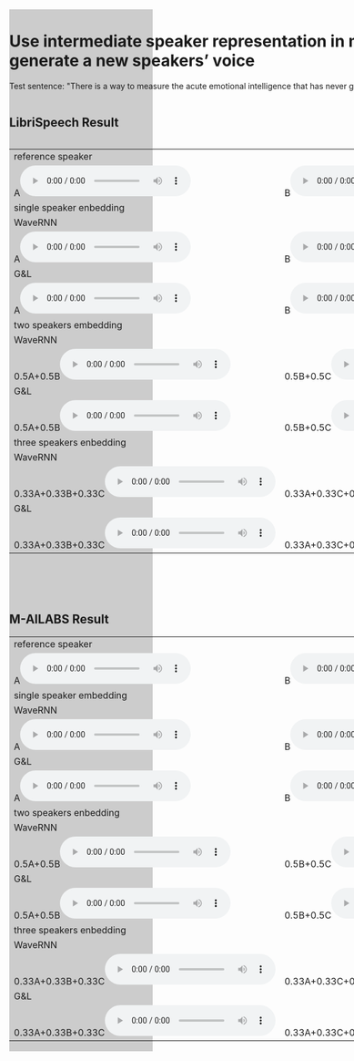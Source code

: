 <div style="display: block; margin: 0 auto; width: 50%; background: #ccc;">
<div style="overflow-x: auto; overflow-y: auto; height: auto; width:1100px;">
<h1>Use intermediate speaker representation in multi-speaker TTS system to generate a new speakers’ voice</h1>
<p>Test sentence: "There is a way to measure the acute emotional intelligence that has never gone out of style."</p>
 </div>
<h2> LibriSpeech Result </h2>
<div style="overflow-x: auto; overflow-y: auto; height: 800px; width:1100px;">
<table border = "0.5">
 <tr>
  <td>
   reference speaker
  </td>
 </tr>
<tr>
<td>A<audio src="audioL/1.wav" controls width="10"></audio></td>
<td>B<audio src="audioL/2.wav" controls></audio></td>
<td>C<audio src="audioL/3.wav" controls></audio></td>
<td>D<audio src="m20/1.wav" controls></audio></td>
</tr>
<tr>
<td>single speaker enbedding</td>
</tr>
 <tr>
<td>WaveRNN</td>
</tr>
<tr>
<td>A<audio src="audioL/4.wav" controls width="10"></audio></td>
<td>B<audio src="audioL/5.wav" controls></audio></td>
<td>C<audio src="audioL/6.wav" controls></audio></td>
<td>D<audio src="l20/2.wav" controls></audio></td>
</tr>
 <tr>
<td>G&L</td>
</tr>
<tr>
<td>A<audio src="audioL/7.wav" controls width="10"></audio></td>
<td>B<audio src="audioL/8.wav" controls></audio></td>
<td>C<audio src="audioL/9.wav" controls></audio></td>
<td>D<audio src="l20/3.wav" controls></audio></td>
</tr>
 <tr>
 <td>two speakers embedding</td>
</tr>
 <tr>
<td>WaveRNN</td>
</tr>
<tr>
<td>0.5A+0.5B<audio src="audioL/10.wav" controls width="10"></audio></td>
<td>0.5B+0.5C<audio src="audioL/11.wav" controls></audio></td>
<td>0.5A+0.5C<audio src="audioL/12.wav" controls></audio></td>
 <td>0.5A+0.5D<audio src="l20/4.wav" controls></audio></td>
</tr>
 <tr>
<td>G&L</td>
</tr>
<tr>
<td>0.5A+0.5B<audio src="audioL/13.wav" controls width="10"></audio></td>
<td>0.5B+0.5C<audio src="audioL/14.wav" controls></audio></td>
<td>0.5A+0.5C<audio src="audioL/15.wav" controls></audio></td>
 <td>0.5A+0.5D<audio src="l20/5.wav" controls></audio></td>
</tr>
<tr>
 <td>
  three speakers enbedding
  </td>
</tr>
 <tr>
 <td>
  WaveRNN
  </td>
</tr>
<td>0.33A+0.33B+0.33C<audio src="audioL/16.wav" controls width="10"></audio></td>
 <td>0.33A+0.33C+0.33D<audio src="l20/6.wav" controls width="10"></audio></td>
</tr>
<tr>
 <td>
  G&L
  </td>
</tr>
<td>0.33A+0.33B+0.33C<audio src="audioL/17.wav" controls width="10"></audio></td>
<td>0.33A+0.33C+0.33D<audio src="l20/7.wav" controls width="10"></audio></td>
</tr>
</table>
</div>
<div style="overflow-x: auto; overflow-y: auto; height: 800px; width:1100px;">
<h2> M-AILABS Result </h2>
<table border = "0">
 <tr>
  <td>
   reference speaker
  </td>
 </tr>
<tr>
<td>A<audio src="audioL/1.wav" controls width="10"></audio></td>
<td>B<audio src="audioL/2.wav" controls></audio></td>
<td>C<audio src="audioL/3.wav" controls></audio></td>
 <td>D<audio src="m20/1.wav" controls></audio></td>
</tr>
<tr>
<td>single speaker embedding</td>
</tr>
 <tr>
<td>WaveRNN</td>
</tr>
<tr>
<td>A<audio src="audioM/4.wav" controls width="10"></audio></td>
<td>B<audio src="audioM/5.wav" controls></audio></td>
<td>C<audio src="audioM/6.wav" controls></audio></td>
 <td>D<audio src="m20/2.wav" controls></audio></td>
</tr>
 <tr>
<td>G&L</td>
</tr>
<tr>
<td>A<audio src="audioM/7.wav" controls width="10"></audio></td>
<td>B<audio src="audioM/8.wav" controls></audio></td>
<td>C<audio src="audioM/9.wav" controls></audio></td>
 <td>D<audio src="m20/3.wav" controls></audio></td>
</tr>
 <tr>
 <td>two speakers enbedding</td>
</tr>
 <tr>
<td>WaveRNN</td>
</tr>
<tr>
<td>0.5A+0.5B<audio src="audioM/10.wav" controls width="10"></audio></td>
<td>0.5B+0.5C<audio src="audioM/11.wav" controls></audio></td>
<td>0.5A+0.5C<audio src="audioM/12.wav" controls></audio></td>
 <td>0.5A+0.5D<audio src="m20/4.wav" controls></audio></td>
</tr>
 <tr>
<td>G&L</td>
</tr>
<tr>
<td>0.5A+0.5B<audio src="audioM/13.wav" controls width="10"></audio></td>
<td>0.5B+0.5C<audio src="audioM/14.wav" controls></audio></td>
<td>0.5A+0.5C<audio src="audioM/15.wav" controls></audio></td>
 <td>0.5A+0.5D<audio src="m20/5.wav" controls></audio></td>
</tr>
<tr>
 <td>
  three speakers enbedding
  </td>
</tr>
 <tr>
 <td>
  WaveRNN
  </td>
</tr>
<td>0.33A+0.33B+0.33C<audio src="audioM/16.wav" controls width="10"></audio></td>
 <td>0.33A+0.33C+0.33D<audio src="m20/6.wav" controls width="10"></audio></td>
</tr>
<tr>
 <td>
  G&L
  </td>
</tr>
<td>0.33A+0.33B+0.33C<audio src="audioM/17.wav" controls width="10"></audio></td>
 <td>0.33A+0.33C+0.33D<audio src="m20/7.wav" controls width="10"></audio></td>
</tr>
</table>
</div>
</div>
